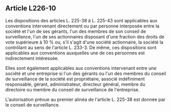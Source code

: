 Article L226-10
----
Les dispositions des articles L. 225-38 à L. 225-43 sont applicables aux
conventions intervenant directement ou par personne interposée entre la société
et l'un de ses gérants, l'un des membres de son conseil de surveillance, l'un de
ses actionnaires disposant d'une fraction des droits de vote supérieure à 10 %
ou, s'il s'agit d'une société actionnaire, la société la contrôlant au sens de
l'article L. 233-3. De même, ces dispositions sont applicables aux conventions
auxquelles une de ces personnes est indirectement intéressée.

Elles sont également applicables aux conventions intervenant entre une société
et une entreprise si l'un des gérants ou l'un des membres du conseil de
surveillance de la société est propriétaire, associé indéfiniment responsable,
gérant, administrateur, directeur général, membre du directoire ou membre du
conseil de surveillance de l'entreprise.

L'autorisation prévue au premier alinéa de l'article L. 225-38 est donnée par le
conseil de surveillance.
